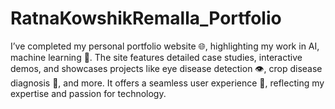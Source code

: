 # RatnaKowshikRemalla_Portfolio
I’ve completed my personal portfolio website 🌐, highlighting my work in AI, machine learning 🤖. The site features detailed case studies, interactive demos, and showcases projects like eye disease detection 👁️, crop disease diagnosis 🌾, and more. It offers a seamless user experience 🎨, reflecting my expertise and passion for technology.
